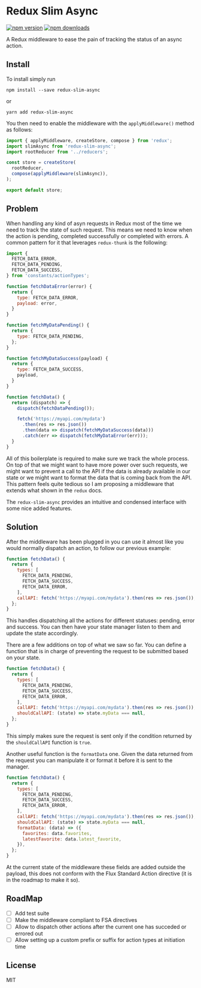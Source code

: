 # Redux Slim Async
[![npm version](https://img.shields.io/npm/v/redux-slim-async.svg?style=flat-square)](https://www.npmjs.com/package/redux-slim-async)
[![npm downloads](https://img.shields.io/npm/dm/redux-slim-async.svg?style=flat-square)](https://www.npmjs.com/package/redux-slim-async)

A Redux middleware to ease the pain of tracking the status of an async action.

## Install

To install simply run

`npm install --save redux-slim-async`

or

`yarn add redux-slim-async`

You then need to enable the middleware with the `applyMiddleware()` method as follows:

```js
import { applyMiddleware, createStore, compose } from 'redux';
import slimAsync from 'redux-slim-async';
import rootReducer from '../reducers';

const store = createStore(
  rootReducer,
  compose(applyMiddleware(slimAsync)),
);

export default store;
```

## Problem

When handling any kind of asyn requests in Redux most of the time we need to track the state of such request. This means we need to know when the action is pending, completed successfully or completed with errors. A common pattern for it that leverages `redux-thunk` is the following:

```js
import {
  FETCH_DATA_ERROR,
  FETCH_DATA_PENDING,
  FETCH_DATA_SUCCESS,
} from 'constants/actionTypes';

function fetchDataError(error) {
  return {
    type: FETCH_DATA_ERROR,
    payload: error,
  }
}

function fetchMyDataPending() {
  return {
    type: FETCH_DATA_PENDING,
  };
}

function fetchMyDataSuccess(payload) {
  return {
    type: FETCH_DATA_SUCCESS,
    payload,
  }
}

function fetchData() {
  return (dispatch) => {
    dispatch(fetchDataPending());

    fetch('https://myapi.com/mydata')
      .then(res => res.json())
      .then(data => dispatch(fetchMyDataSuccess(data)))
      .catch(err => dispatch(fetchMyDataError(err)));
  }
}

```

All of this boilerplate is required to make sure we track the whole process. On top of that we might want to have more power over such requests, we might want to prevent a call to the API if the data is already available in our state or we might want to format the data that is coming back from the API. This pattern feels quite tedious so I am proposing a middleware that extends what shown in the `redux` docs.

The `redux-slim-async` provides an intuitive and condensed interface with some nice added features.

## Solution

After the middleware has been plugged in you can use it almost like you would normally dispatch an action, to follow our previous example:

```js
function fetchData() {
  return {
    types: [
      FETCH_DATA_PENDING,
      FETCH_DATA_SUCCESS,
      FETCH_DATA_ERROR,
    ],
    callAPI: fetch('https://myapi.com/mydata').then(res => res.json()),
  };
}
```

This handles dispatching all the actions for different statuses: pending, error and success. You can then have your state manager listen to them and update the state accordingly.

There are a few additions on top of what we saw so far. You can define a function that is in charge of preventing the request to be submitted based on your state.

```js
function fetchData() {
  return {
    types: [
      FETCH_DATA_PENDING,
      FETCH_DATA_SUCCESS,
      FETCH_DATA_ERROR,
    ],
    callAPI: fetch('https://myapi.com/mydata').then(res => res.json()),
    shouldCallAPI: (state) => state.myData === null,
  };
}
```

This simply makes sure the request is sent only if the condition returned by the `shouldCallAPI` function is `true`.

Another useful function is the `formatData` one. Given the data returned from the request you can manipulate it or format it before it is sent to the manager.

```js
function fetchData() {
  return {
    types: [
      FETCH_DATA_PENDING,
      FETCH_DATA_SUCCESS,
      FETCH_DATA_ERROR,
    ],
    callAPI: fetch('https://myapi.com/mydata').then(res => res.json()),
    shouldCallAPI: (state) => state.myData === null,
    formatData: (data) => ({
      favorites: data.favorites,
      latestFavorite: data.latest_favorite,
    }),
  };
}
```

At the current state of the middleware these fields are added outside the payload, this does not conform with the Flux Standard Action directive (it is in the roadmap to make it so).

## RoadMap

- [ ] Add test suite
- [ ] Make the middleware compliant to FSA directives
- [ ] Allow to dispatch other actions after the current one has succeded or errored out
- [ ] Allow setting up a custom prefix or suffix for action types at initiation time

## License

MIT
